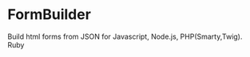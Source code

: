 FormBuilder
===========

Build html forms from JSON for Javascript, Node.js, PHP(Smarty,Twig). Ruby
